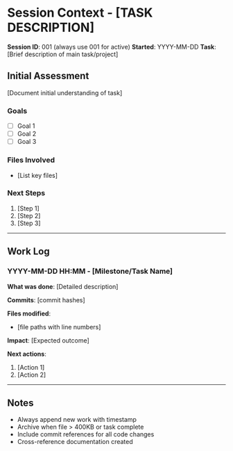 # Session Context - [TASK DESCRIPTION]

**Session ID**: 001 (always use 001 for active)
**Started**: YYYY-MM-DD
**Task**: [Brief description of main task/project]

## Initial Assessment

[Document initial understanding of task]

### Goals
- [ ] Goal 1
- [ ] Goal 2
- [ ] Goal 3

### Files Involved
- [List key files]

### Next Steps
1. [Step 1]
2. [Step 2]
3. [Step 3]

---

## Work Log

### YYYY-MM-DD HH:MM - [Milestone/Task Name]

**What was done**:
[Detailed description]

**Commits**: [commit hashes]

**Files modified**:
- [file paths with line numbers]

**Impact**: [Expected outcome]

**Next actions**:
1. [Action 1]
2. [Action 2]

---

## Notes
- Always append new work with timestamp
- Archive when file > 400KB or task complete
- Include commit references for all code changes
- Cross-reference documentation created
